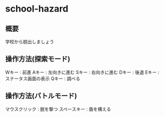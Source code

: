 # school-hazard
## 概要
学校から脱出しましょう
## 操作方法(探索モード)
Wキー : 前進
Aキー : 左向きに進む
Sキー : 右向きに進む
Dキー : 後退
Eキー : ステータス画面の表示
Qキー : 調べる
## 操作方法(バトルモード)
マウスクリック : 銃を撃つ
スペースキー : 盾を構える
